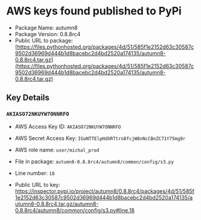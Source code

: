 # AWS keys found published to PyPi

* Package Name: autumn8
* Package Version: 0.8.8rc4
* Public URL to package: [https://files.pythonhosted.org/packages/4d/51/585f1e2152d63c30587c9502d36969d444b1d8bacebc2d4bd2520a174135/autumn8-0.8.8rc4.tar.gz](https://files.pythonhosted.org/packages/4d/51/585f1e2152d63c30587c9502d36969d444b1d8bacebc2d4bd2520a174135/autumn8-0.8.8rc4.tar.gz)

## Key Details

### `AKIASO72NKUYW7ONNRFO`

* AWS Access Key ID: `AKIASO72NKUYW7ONNRFO`
* AWS Secret Access Key: `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` 
* AWS role name: `user/michal_prod`
* File in package: `autumn8-0.8.8rc4/autumn8/common/config/s3.py`
* Line number: `18`

* Public URL to key: https://inspector.pypi.io/project/autumn8/0.8.8rc4/packages/4d/51/585f1e2152d63c30587c9502d36969d444b1d8bacebc2d4bd2520a174135/autumn8-0.8.8rc4.tar.gz/autumn8-0.8.8rc4/autumn8/common/config/s3.py#line.18


